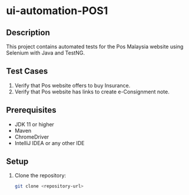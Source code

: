 # ui-automation-POS1

## Description
This project contains automated tests for the Pos Malaysia website using Selenium with Java and TestNG.

## Test Cases
1. Verify that Pos website offers to buy Insurance.
2. Verify that Pos website has links to create e-Consignment note.

## Prerequisites
- JDK 11 or higher
- Maven
- ChromeDriver
- IntelliJ IDEA or any other IDE

## Setup
1. Clone the repository:
   ```bash
   git clone <repository-url>
